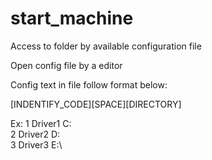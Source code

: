 # start_machine
Access to folder by available configuration file

Open config file by a editor

Config text in file follow format below:

[INDENTIFY_CODE][SPACE][DIRECTORY]

Ex:
1 Driver1 C:\
2 Driver2 D:\
3 Driver3 E:\
